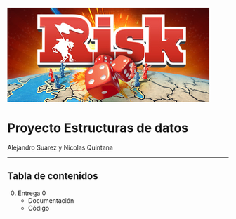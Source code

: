 ![Banner](images/header.jpg)

# Proyecto Estructuras de datos
Alejandro Suarez y Nicolas Quintana

----

## Tabla de contenidos
0. Entrega 0
    -  Documentación
    -  Código
